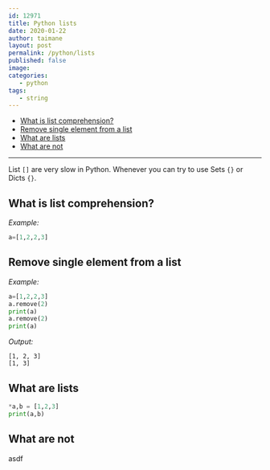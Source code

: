 ```yaml
---
id: 12971
title: Python lists
date: 2020-01-22
author: taimane
layout: post
permalink: /python/lists
published: false
image: 
categories: 
   - python
tags:
   - string
---
```


- [What is list comprehension?](#what-is-list-comprehension)
- [Remove single element from a list](#remove-single-element-from-a-list)
- [What are lists](#what-are-lists)
- [What are not](#what-are-not)

---
List `[]` are very slow in Python. Whenever you can try to use Sets `{}` or Dicts `{}`.

## What is list comprehension?
_Example:_
```python
a=[1,2,2,3]
```



## Remove single element from a list

_Example:_
```python
a=[1,2,2,3]
a.remove(2)
print(a)
a.remove(2)
print(a)
```
_Output:_
```
[1, 2, 3]
[1, 3]
```

## What are lists

```python
*a,b = [1,2,3]
print(a,b)
```

## What are not

asdf